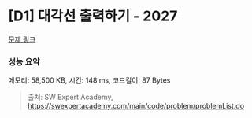 # [D1] 대각선 출력하기 - 2027 

[문제 링크](https://swexpertacademy.com/main/code/problem/problemDetail.do?contestProbId=AV5QFuZ6As0DFAUq) 

### 성능 요약

메모리: 58,500 KB, 시간: 148 ms, 코드길이: 87 Bytes



> 출처: SW Expert Academy, https://swexpertacademy.com/main/code/problem/problemList.do